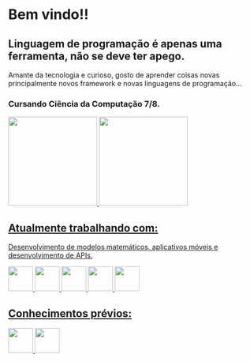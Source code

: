 # Bem vindo!! 
## Linguagem de programação é apenas uma ferramenta, não se deve ter apego.
Amante da tecnologia e curioso, gosto de aprender coisas novas principalmente novos framework e novas linguagens de programação...
### Cursando Ciência da Computação 7/8.

<div>
<a href="https://github.com/Emanuel-Bissacotti">
<img loading="lazy" height="180em" src="https://github-readme-stats.vercel.app/api/top-langs/?username=Emanuel-Bissacotti&layout=compact&langs_count=7&theme=dracula"/>
<img height="180em" src="https://github-readme-stats-sigma-five.vercel.app/api?username=Emanuel-Bissacotti&show_icons=true&theme=dracula&include_all_commits=true&count_private=true"/>
</div>

## Atualmente trabalhando com:
Desenvolvimento de modelos matemáticos, aplicativos móveis e desenvolvimento de APIs.
<div>
  <img height="50" width="50" loading="Fortran" src="https://cdn.jsdelivr.net/gh/devicons/devicon@latest/icons/fortran/fortran-original.svg"/>
  <img height="50" width="50" loading="Flutter" src="https://cdn.jsdelivr.net/gh/devicons/devicon@latest/icons/flutter/flutter-plain.svg"/>
  <img height="50" width="50" loading="Python" src="https://cdn.jsdelivr.net/gh/devicons/devicon@latest/icons/python/python-original.svg"/>
  <img height="50" width="50" loading="Git" src="https://cdn.jsdelivr.net/gh/devicons/devicon@latest/icons/git/git-original-wordmark.svg"/>
  <img height="50" width="50" loading="Docker" src="https://cdn.jsdelivr.net/gh/devicons/devicon@latest/icons/docker/docker-original-wordmark.svg"/>
          
</div>

## Conhecimentos prévios:
<div>
  <img height="50" width="50" loading="Vue" src="https://cdn.jsdelivr.net/gh/devicons/devicon@latest/icons/vuejs/vuejs-original-wordmark.svg"/>
  <img height="50" width="50" loading="Java" src="https://cdn.jsdelivr.net/gh/devicons/devicon@latest/icons/java/java-original-wordmark.svg"/>
          
  
</div>
